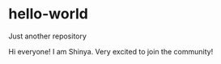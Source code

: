 # hello-world
Just another repository

Hi everyone!
I am Shinya. Very excited to join the community!
